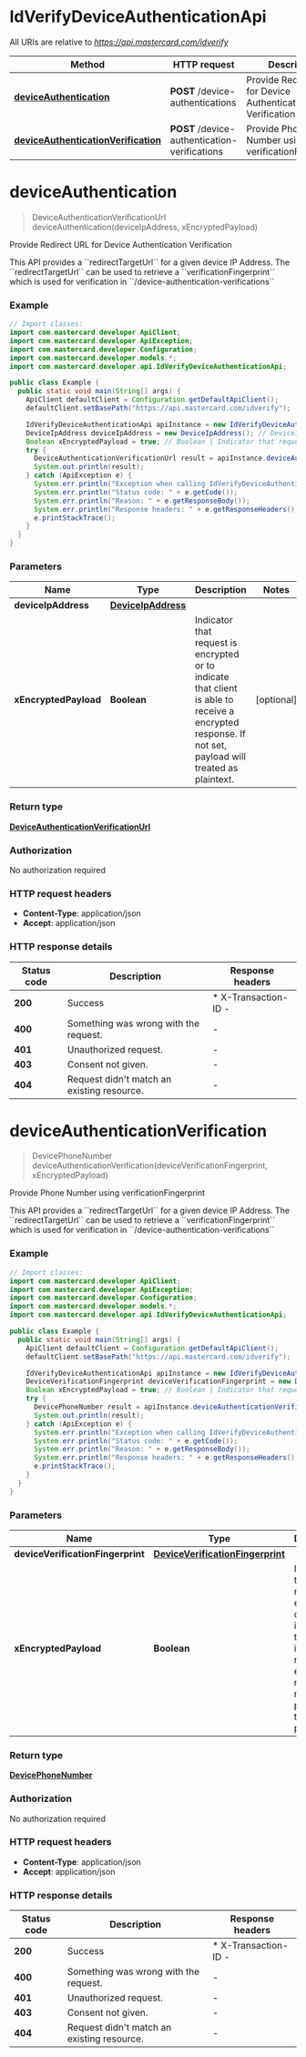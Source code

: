 # IdVerifyDeviceAuthenticationApi

All URIs are relative to *https://api.mastercard.com/idverify*

Method | HTTP request | Description
------------- | ------------- | -------------
[**deviceAuthentication**](IdVerifyDeviceAuthenticationApi.md#deviceAuthentication) | **POST** /device-authentications | Provide Redirect URL for Device Authentication Verification
[**deviceAuthenticationVerification**](IdVerifyDeviceAuthenticationApi.md#deviceAuthenticationVerification) | **POST** /device-authentication-verifications | Provide Phone Number using verificationFingerprint


<a name="deviceAuthentication"></a>
# **deviceAuthentication**
> DeviceAuthenticationVerificationUrl deviceAuthentication(deviceIpAddress, xEncryptedPayload)

Provide Redirect URL for Device Authentication Verification

This API provides a &#x60;&#x60;redirectTargetUrl&#x60;&#x60; for a given device IP Address. The &#x60;&#x60;redirectTargetUrl&#x60;&#x60; can be used to retrieve a &#x60;&#x60;verificationFingerprint&#x60;&#x60; which is used for verification in &#x60;&#x60;/device-authentication-verifications&#x60;&#x60;

### Example
```java
// Import classes:
import com.mastercard.developer.ApiClient;
import com.mastercard.developer.ApiException;
import com.mastercard.developer.Configuration;
import com.mastercard.developer.models.*;
import com.mastercard.developer.api.IdVerifyDeviceAuthenticationApi;

public class Example {
  public static void main(String[] args) {
    ApiClient defaultClient = Configuration.getDefaultApiClient();
    defaultClient.setBasePath("https://api.mastercard.com/idverify");

    IdVerifyDeviceAuthenticationApi apiInstance = new IdVerifyDeviceAuthenticationApi(defaultClient);
    DeviceIpAddress deviceIpAddress = new DeviceIpAddress(); // DeviceIpAddress | 
    Boolean xEncryptedPayload = true; // Boolean | Indicator that request is encrypted or to indicate that client is able to receive a encrypted response. If not set, payload will treated as plaintext. 
    try {
      DeviceAuthenticationVerificationUrl result = apiInstance.deviceAuthentication(deviceIpAddress, xEncryptedPayload);
      System.out.println(result);
    } catch (ApiException e) {
      System.err.println("Exception when calling IdVerifyDeviceAuthenticationApi#deviceAuthentication");
      System.err.println("Status code: " + e.getCode());
      System.err.println("Reason: " + e.getResponseBody());
      System.err.println("Response headers: " + e.getResponseHeaders());
      e.printStackTrace();
    }
  }
}
```

### Parameters

Name | Type | Description  | Notes
------------- | ------------- | ------------- | -------------
 **deviceIpAddress** | [**DeviceIpAddress**](DeviceIpAddress.md)|  |
 **xEncryptedPayload** | **Boolean**| Indicator that request is encrypted or to indicate that client is able to receive a encrypted response. If not set, payload will treated as plaintext.  | [optional]

### Return type

[**DeviceAuthenticationVerificationUrl**](DeviceAuthenticationVerificationUrl.md)

### Authorization

No authorization required

### HTTP request headers

 - **Content-Type**: application/json
 - **Accept**: application/json

### HTTP response details
| Status code | Description | Response headers |
|-------------|-------------|------------------|
**200** | Success |  * X-Transaction-ID -  <br>  |
**400** | Something was wrong with the request. |  -  |
**401** | Unauthorized request. |  -  |
**403** | Consent not given. |  -  |
**404** | Request didn&#39;t match an existing resource. |  -  |

<a name="deviceAuthenticationVerification"></a>
# **deviceAuthenticationVerification**
> DevicePhoneNumber deviceAuthenticationVerification(deviceVerificationFingerprint, xEncryptedPayload)

Provide Phone Number using verificationFingerprint

This API provides a &#x60;&#x60;redirectTargetUrl&#x60;&#x60; for a given device IP Address. The &#x60;&#x60;redirectTargetUrl&#x60;&#x60; can be used to retrieve a &#x60;&#x60;verificationFingerprint&#x60;&#x60; which is used for verification in &#x60;&#x60;/device-authentication-verifications&#x60;&#x60;

### Example
```java
// Import classes:
import com.mastercard.developer.ApiClient;
import com.mastercard.developer.ApiException;
import com.mastercard.developer.Configuration;
import com.mastercard.developer.models.*;
import com.mastercard.developer.api.IdVerifyDeviceAuthenticationApi;

public class Example {
  public static void main(String[] args) {
    ApiClient defaultClient = Configuration.getDefaultApiClient();
    defaultClient.setBasePath("https://api.mastercard.com/idverify");

    IdVerifyDeviceAuthenticationApi apiInstance = new IdVerifyDeviceAuthenticationApi(defaultClient);
    DeviceVerificationFingerprint deviceVerificationFingerprint = new DeviceVerificationFingerprint(); // DeviceVerificationFingerprint | 
    Boolean xEncryptedPayload = true; // Boolean | Indicator that request is encrypted or to indicate that client is able to receive a encrypted response. If not set, payload will treated as plaintext. 
    try {
      DevicePhoneNumber result = apiInstance.deviceAuthenticationVerification(deviceVerificationFingerprint, xEncryptedPayload);
      System.out.println(result);
    } catch (ApiException e) {
      System.err.println("Exception when calling IdVerifyDeviceAuthenticationApi#deviceAuthenticationVerification");
      System.err.println("Status code: " + e.getCode());
      System.err.println("Reason: " + e.getResponseBody());
      System.err.println("Response headers: " + e.getResponseHeaders());
      e.printStackTrace();
    }
  }
}
```

### Parameters

Name | Type | Description  | Notes
------------- | ------------- | ------------- | -------------
 **deviceVerificationFingerprint** | [**DeviceVerificationFingerprint**](DeviceVerificationFingerprint.md)|  |
 **xEncryptedPayload** | **Boolean**| Indicator that request is encrypted or to indicate that client is able to receive a encrypted response. If not set, payload will treated as plaintext.  | [optional]

### Return type

[**DevicePhoneNumber**](DevicePhoneNumber.md)

### Authorization

No authorization required

### HTTP request headers

 - **Content-Type**: application/json
 - **Accept**: application/json

### HTTP response details
| Status code | Description | Response headers |
|-------------|-------------|------------------|
**200** | Success |  * X-Transaction-ID -  <br>  |
**400** | Something was wrong with the request. |  -  |
**401** | Unauthorized request. |  -  |
**403** | Consent not given. |  -  |
**404** | Request didn&#39;t match an existing resource. |  -  |

